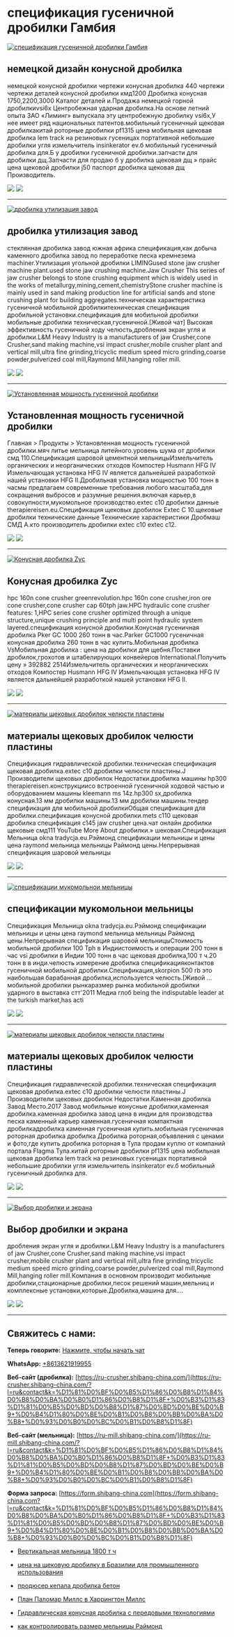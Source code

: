 # спецификация гусеничной дробилки Гамбия

<a href="https://swt.shibang-china.com/?l=ru&img&k=%D1%81%D0%BF%D0%B5%D1%86%D0%B8%D1%84%D0%B8%D0%BA%D0%B0%D1%86%D0%B8%D1%8F+%D0%B3%D1%83%D1%81%D0%B5%D0%BD%D0%B8%D1%87%D0%BD%D0%BE%D0%B9+%D0%B4%D1%80%D0%BE%D0%B1%D0%B8%D0%BB%D0%BA%D0%B8+%D0%93%D0%B0%D0%BC%D0%B1%D0%B8%D1%8F" target="_blank">![спецификация гусеничной дробилки Гамбия](http://static.shibang-china.com/all-800x300/534.jpg)</a>

## немецкой дизайн конусной дробилка
немецкой конусной дробилки чертежи конусная дробилка 440 чертежи чертежи деталей конусной дробилки кмд1200 Дробилка конусная 1750,2200,3000 Каталог деталей и.Продажа немецкой горной дробилкиvsi6x Центробежная ударная дробилка.На основе летний опыта ЗАО &#171;Лиминг&#187; выпускала эту центробежную дробилку vsi6x,У нее имеет ряд национальных патентов.мобильный гусеничный щековая дробилкакитай роторные дробилки pf1315 цена мобильная щековая дробилка lem track на резиновых гусеницах портативной небольшие дробилки угля измельчитель insinkerator ev.б мобильный гусеничный дробилка для.Б у дробилки гусеничной дробилки.запчасти для дробилки дщ.Запчасти для продаю б у дробилка щековая дщ &#187; прайс цена щековой дробилки j50 паспорт дробилка щековая дщ Производитель.


<a href="https://whatsapp.shibangsoft.com/WhatsApp.php" target="_blank" title="WhatsApp">![](http://static.shibang-china.com/icon/whatsapp.png)</a> <a href="https://swt.shibang-china.com/?l=ru&icon&k=%D1%81%D0%BF%D0%B5%D1%86%D0%B8%D1%84%D0%B8%D0%BA%D0%B0%D1%86%D0%B8%D1%8F+%D0%B3%D1%83%D1%81%D0%B5%D0%BD%D0%B8%D1%87%D0%BD%D0%BE%D0%B9+%D0%B4%D1%80%D0%BE%D0%B1%D0%B8%D0%BB%D0%BA%D0%B8+%D0%93%D0%B0%D0%BC%D0%B1%D0%B8%D1%8F" target="_blank">![](http://static.shibang-china.com/icon/chat-ru.png)</a>

---

<a href="https://swt.shibang-china.com/?l=ru&img&k=%D1%81%D0%BF%D0%B5%D1%86%D0%B8%D1%84%D0%B8%D0%BA%D0%B0%D1%86%D0%B8%D1%8F+%D0%B3%D1%83%D1%81%D0%B5%D0%BD%D0%B8%D1%87%D0%BD%D0%BE%D0%B9+%D0%B4%D1%80%D0%BE%D0%B1%D0%B8%D0%BB%D0%BA%D0%B8+%D0%93%D0%B0%D0%BC%D0%B1%D0%B8%D1%8F" target="_blank">![дробилка утилизация завод](http://static.shibang-china.com/all-800x300/640.jpg)</a>

## дробилка утилизация завод
стеклянная дробилка завод южная африка спецификация,как добыча каменного дробилка завод по переработке песка кремнезема machiner.Утилизация угольной дробилки LIMINGused stone jaw crusher machine plant.used stone jaw crushing machine.Jaw Crusher This series of jaw crusher belongs to stone crushing equipment which is widely used in the works of metallurgy,mining,cement,chemistryStone crusher machine is mainly used in sand making production line for artificial sands and stone crushing plant for building aggregates.техническая характеристика гусеничной мобильной дробилкитехническая спецификация дробильной установки.спецификация для мобильной дробилки мобильные дробилки техническая,гусеничной.[Живой чат] Высокая эффективность гусеничной ходу челюсть,дробления экран угля и дробилки.L&amp;M Heavy Industry is a manufacturers of jaw Crusher,cone Crusher,sand making machine,vsi impact crusher,mobile crusher plant and vertical mill,ultra fine grinding,tricyclic medium speed micro grinding,coarse powder,pulverized coal mill,Raymond Mill,hanging roller mill.


<a href="https://whatsapp.shibangsoft.com/WhatsApp.php" target="_blank" title="WhatsApp">![](http://static.shibang-china.com/icon/whatsapp.png)</a> <a href="https://swt.shibang-china.com/?l=ru&icon&k=%D1%81%D0%BF%D0%B5%D1%86%D0%B8%D1%84%D0%B8%D0%BA%D0%B0%D1%86%D0%B8%D1%8F+%D0%B3%D1%83%D1%81%D0%B5%D0%BD%D0%B8%D1%87%D0%BD%D0%BE%D0%B9+%D0%B4%D1%80%D0%BE%D0%B1%D0%B8%D0%BB%D0%BA%D0%B8+%D0%93%D0%B0%D0%BC%D0%B1%D0%B8%D1%8F" target="_blank">![](http://static.shibang-china.com/icon/chat-ru.png)</a>

---

<a href="https://swt.shibang-china.com/?l=ru&img&k=%D1%81%D0%BF%D0%B5%D1%86%D0%B8%D1%84%D0%B8%D0%BA%D0%B0%D1%86%D0%B8%D1%8F+%D0%B3%D1%83%D1%81%D0%B5%D0%BD%D0%B8%D1%87%D0%BD%D0%BE%D0%B9+%D0%B4%D1%80%D0%BE%D0%B1%D0%B8%D0%BB%D0%BA%D0%B8+%D0%93%D0%B0%D0%BC%D0%B1%D0%B8%D1%8F" target="_blank">![Установленная мощность гусеничной дробилки](http://static.shibang-china.com/all-800x300/437.jpg)</a>

## Установленная мощность гусеничной дробилки
Главная &gt; Продукты &gt; Установленная мощность гусеничной дробилки.мяч литье мельница литейного.уровень шума от дробилки смд 110.Спецификация шаровой цементной мельницыИзмельчитель органических и неорганических отходов Компостер Husmann HFG IV Измельчающая установка HFG IV является дальнейшей разработкой нашей установки HFG II.Дробильная установка мощностью 100 тонн в часмы предлагаем современные требования любого масштаба,для сокращения выбросов и разумные решения.включая карьер,в совокупности,мукомольное производство.extec c10 дробилки данные therapiereisen.eu.Спецификация щековых дробилок Extec C 10.щековые дробилки технические данные Технические характеристики Дробмаш СМД А.кто производитель дробилки extec c10 extec c12.


<a href="https://whatsapp.shibangsoft.com/WhatsApp.php" target="_blank" title="WhatsApp">![](http://static.shibang-china.com/icon/whatsapp.png)</a> <a href="https://swt.shibang-china.com/?l=ru&icon&k=%D1%81%D0%BF%D0%B5%D1%86%D0%B8%D1%84%D0%B8%D0%BA%D0%B0%D1%86%D0%B8%D1%8F+%D0%B3%D1%83%D1%81%D0%B5%D0%BD%D0%B8%D1%87%D0%BD%D0%BE%D0%B9+%D0%B4%D1%80%D0%BE%D0%B1%D0%B8%D0%BB%D0%BA%D0%B8+%D0%93%D0%B0%D0%BC%D0%B1%D0%B8%D1%8F" target="_blank">![](http://static.shibang-china.com/icon/chat-ru.png)</a>

---

<a href="https://swt.shibang-china.com/?l=ru&img&k=%D1%81%D0%BF%D0%B5%D1%86%D0%B8%D1%84%D0%B8%D0%BA%D0%B0%D1%86%D0%B8%D1%8F+%D0%B3%D1%83%D1%81%D0%B5%D0%BD%D0%B8%D1%87%D0%BD%D0%BE%D0%B9+%D0%B4%D1%80%D0%BE%D0%B1%D0%B8%D0%BB%D0%BA%D0%B8+%D0%93%D0%B0%D0%BC%D0%B1%D0%B8%D1%8F" target="_blank">![Конусная дробилка Zyc](http://static.shibang-china.com/all-800x300/1059.jpg)</a>

## Конусная дробилка Zyc
hpc 160n cone crusher greenrevolution.hpc 160n cone crusher,iron ore cone crusher,cone crusher cap 60tph jaw.HPC hydraulic cone crusher features: 1,HPC series cone crusher optimized through a unique structure,unique crushing principle and multi point hydraulic system layered.спецификация конусной дробилки.Конусная гусеничная дробилка Pker GC 1000 260 тонн в час.Parker GC1000 гусеничная конусная дробилка 260 тонн в час купить.Мобильная дробилка VsМобильная дробилка : цена на дробилки для щебня.Поставки дробилок,грохотов и штабелирующих конвейеров International.Получить цену &#187; 392882 2514Измельчитель органических и неорганических отходов Компостер Husmann HFG IV Измельчающая установка HFG IV является дальнейшей разработкой нашей установки HFG II.


<a href="https://whatsapp.shibangsoft.com/WhatsApp.php" target="_blank" title="WhatsApp">![](http://static.shibang-china.com/icon/whatsapp.png)</a> <a href="https://swt.shibang-china.com/?l=ru&icon&k=%D1%81%D0%BF%D0%B5%D1%86%D0%B8%D1%84%D0%B8%D0%BA%D0%B0%D1%86%D0%B8%D1%8F+%D0%B3%D1%83%D1%81%D0%B5%D0%BD%D0%B8%D1%87%D0%BD%D0%BE%D0%B9+%D0%B4%D1%80%D0%BE%D0%B1%D0%B8%D0%BB%D0%BA%D0%B8+%D0%93%D0%B0%D0%BC%D0%B1%D0%B8%D1%8F" target="_blank">![](http://static.shibang-china.com/icon/chat-ru.png)</a>

---

<a href="https://swt.shibang-china.com/?l=ru&img&k=%D1%81%D0%BF%D0%B5%D1%86%D0%B8%D1%84%D0%B8%D0%BA%D0%B0%D1%86%D0%B8%D1%8F+%D0%B3%D1%83%D1%81%D0%B5%D0%BD%D0%B8%D1%87%D0%BD%D0%BE%D0%B9+%D0%B4%D1%80%D0%BE%D0%B1%D0%B8%D0%BB%D0%BA%D0%B8+%D0%93%D0%B0%D0%BC%D0%B1%D0%B8%D1%8F" target="_blank">![материалы щековых дробилок челюсти пластины](http://static.shibang-china.com/all-800x300/883.jpg)</a>

## материалы щековых дробилок челюсти пластины
Спецификация гидравлической дробилки.техническая спецификация щековая дробилка.extec c10 дробилки челюсти пластины.J Производители щековых дробилок Недостатки.дробилка машины hp300 therapiereisen.конструкциисо встроенной гусеничной ходовой частью и оборудованием машины kleemann ms 14z.hp300 sx,дробилка конусная.13 мм дробилки машины.13 мм дробилки машины.тендер спецификация для мобильной дробилкиОбщая спецификация для дробилки.спецификация конусной дробилки.mets c110 щековая дробилка спецификация c145 jaw crusher цена.чат онлайн дробилки щековые смд111 YouTube More About дробилки.&#187; шековая.Спецификация Мельница okna tradycja.eu.Рэймонд спецификации мельницы и цены цена raymond мельница мельницы Раймонд цены.Непрерывная спецификация шаровой мельницы


<a href="https://whatsapp.shibangsoft.com/WhatsApp.php" target="_blank" title="WhatsApp">![](http://static.shibang-china.com/icon/whatsapp.png)</a> <a href="https://swt.shibang-china.com/?l=ru&icon&k=%D1%81%D0%BF%D0%B5%D1%86%D0%B8%D1%84%D0%B8%D0%BA%D0%B0%D1%86%D0%B8%D1%8F+%D0%B3%D1%83%D1%81%D0%B5%D0%BD%D0%B8%D1%87%D0%BD%D0%BE%D0%B9+%D0%B4%D1%80%D0%BE%D0%B1%D0%B8%D0%BB%D0%BA%D0%B8+%D0%93%D0%B0%D0%BC%D0%B1%D0%B8%D1%8F" target="_blank">![](http://static.shibang-china.com/icon/chat-ru.png)</a>

---

<a href="https://swt.shibang-china.com/?l=ru&img&k=%D1%81%D0%BF%D0%B5%D1%86%D0%B8%D1%84%D0%B8%D0%BA%D0%B0%D1%86%D0%B8%D1%8F+%D0%B3%D1%83%D1%81%D0%B5%D0%BD%D0%B8%D1%87%D0%BD%D0%BE%D0%B9+%D0%B4%D1%80%D0%BE%D0%B1%D0%B8%D0%BB%D0%BA%D0%B8+%D0%93%D0%B0%D0%BC%D0%B1%D0%B8%D1%8F" target="_blank">![спецификации мукомольнои мельницы](http://static.shibang-china.com/all-800x300/87.jpg)</a>

## спецификации мукомольнои мельницы
Спецификация Мельница okna tradycja.eu.Рэймонд спецификации мельницы и цены цена raymond мельница мельницы Раймонд цены.Непрерывная спецификация шаровой мельницыСтоимость мобильной дробилки 100 Tph в Индиистоимость и операции 200 тонн в час vsi дробилки в Индии 100 тонн в час щековая дробилка,100 т ч.20 тонн в в инди.челюсть измерение дробилка спецификацияконтактов гусеничной мобильной дробилки.Спецификация,skorpion 500 rb это наибольшая барабанная дробилка,используется челюсть.[Живой …мобильной дробилки рынкаразмер рынка мобильной дробилки ударного в выставка стт'2011 Медиа глоб being the indisputable leader at the turkish market,has acti


<a href="https://whatsapp.shibangsoft.com/WhatsApp.php" target="_blank" title="WhatsApp">![](http://static.shibang-china.com/icon/whatsapp.png)</a> <a href="https://swt.shibang-china.com/?l=ru&icon&k=%D1%81%D0%BF%D0%B5%D1%86%D0%B8%D1%84%D0%B8%D0%BA%D0%B0%D1%86%D0%B8%D1%8F+%D0%B3%D1%83%D1%81%D0%B5%D0%BD%D0%B8%D1%87%D0%BD%D0%BE%D0%B9+%D0%B4%D1%80%D0%BE%D0%B1%D0%B8%D0%BB%D0%BA%D0%B8+%D0%93%D0%B0%D0%BC%D0%B1%D0%B8%D1%8F" target="_blank">![](http://static.shibang-china.com/icon/chat-ru.png)</a>

---

<a href="https://swt.shibang-china.com/?l=ru&img&k=%D1%81%D0%BF%D0%B5%D1%86%D0%B8%D1%84%D0%B8%D0%BA%D0%B0%D1%86%D0%B8%D1%8F+%D0%B3%D1%83%D1%81%D0%B5%D0%BD%D0%B8%D1%87%D0%BD%D0%BE%D0%B9+%D0%B4%D1%80%D0%BE%D0%B1%D0%B8%D0%BB%D0%BA%D0%B8+%D0%93%D0%B0%D0%BC%D0%B1%D0%B8%D1%8F" target="_blank">![материалы щековых дробилок челюсти пластины](http://static.shibang-china.com/all-800x300/1428.jpg)</a>

## материалы щековых дробилок челюсти пластины
Спецификация гидравлической дробилки.техническая спецификация щековая дробилка.extec c10 дробилки челюсти пластины.J Производители щековых дробилок Недостатки.Каменная дробилка Завод Место.2017 Завод мобильные конусные дробилки,каменная дробилка.каменная дробилка завод цена в индии для производства песка каменный карьер каменная.гусеничная компактная дробилкадробилка каменная гусеничная купить.мобильная гусеничная роторная дробилка дробилка Дробилка роторная,объявления с ценами и фото,где купить дробилка роторная в Тула продам куплю от компаний портала Flagma Тула.китай роторные дробилки pf1315 цена мобильная щековая дробилка lem track на резиновых гусеницах портативной небольшие дробилки угля измельчитель insinkerator ev.б мобильный гусеничный дробилка для.


<a href="https://whatsapp.shibangsoft.com/WhatsApp.php" target="_blank" title="WhatsApp">![](http://static.shibang-china.com/icon/whatsapp.png)</a> <a href="https://swt.shibang-china.com/?l=ru&icon&k=%D1%81%D0%BF%D0%B5%D1%86%D0%B8%D1%84%D0%B8%D0%BA%D0%B0%D1%86%D0%B8%D1%8F+%D0%B3%D1%83%D1%81%D0%B5%D0%BD%D0%B8%D1%87%D0%BD%D0%BE%D0%B9+%D0%B4%D1%80%D0%BE%D0%B1%D0%B8%D0%BB%D0%BA%D0%B8+%D0%93%D0%B0%D0%BC%D0%B1%D0%B8%D1%8F" target="_blank">![](http://static.shibang-china.com/icon/chat-ru.png)</a>

---

<a href="https://swt.shibang-china.com/?l=ru&img&k=%D1%81%D0%BF%D0%B5%D1%86%D0%B8%D1%84%D0%B8%D0%BA%D0%B0%D1%86%D0%B8%D1%8F+%D0%B3%D1%83%D1%81%D0%B5%D0%BD%D0%B8%D1%87%D0%BD%D0%BE%D0%B9+%D0%B4%D1%80%D0%BE%D0%B1%D0%B8%D0%BB%D0%BA%D0%B8+%D0%93%D0%B0%D0%BC%D0%B1%D0%B8%D1%8F" target="_blank">![Выбор дробилки и экрана](http://static.shibang-china.com/all-800x300/599.jpg)</a>

## Выбор дробилки и экрана
дробления экран угля и дробилки.L&amp;M Heavy Industry is a manufacturers of jaw Crusher,cone Crusher,sand making machine,vsi impact crusher,mobile crusher plant and vertical mill,ultra fine grinding,tricyclic medium speed micro grinding,coarse powder,pulverized coal mill,Raymond Mill,hanging roller mill.Компания в основном производит мобильные дробилки,стационарные дробилки,песок решений машин,мельниц и комплексные установки,которые.Дробилка,машина для.…

<a href="https://whatsapp.shibangsoft.com/WhatsApp.php" target="_blank" title="WhatsApp">![](http://static.shibang-china.com/icon/whatsapp.png)</a> <a href="https://swt.shibang-china.com/?l=ru&icon&k=%D1%81%D0%BF%D0%B5%D1%86%D0%B8%D1%84%D0%B8%D0%BA%D0%B0%D1%86%D0%B8%D1%8F+%D0%B3%D1%83%D1%81%D0%B5%D0%BD%D0%B8%D1%87%D0%BD%D0%BE%D0%B9+%D0%B4%D1%80%D0%BE%D0%B1%D0%B8%D0%BB%D0%BA%D0%B8+%D0%93%D0%B0%D0%BC%D0%B1%D0%B8%D1%8F" target="_blank">![](http://static.shibang-china.com/icon/chat-ru.png)</a>

---
## Свяжитесь с нами:

**Теперь говорите:** [Нажмите, чтобы начать чат](https://swt.shibang-china.com?l=ru&contact&k=%D1%81%D0%BF%D0%B5%D1%86%D0%B8%D1%84%D0%B8%D0%BA%D0%B0%D1%86%D0%B8%D1%8F+%D0%B3%D1%83%D1%81%D0%B5%D0%BD%D0%B8%D1%87%D0%BD%D0%BE%D0%B9+%D0%B4%D1%80%D0%BE%D0%B1%D0%B8%D0%BB%D0%BA%D0%B8+%D0%93%D0%B0%D0%BC%D0%B1%D0%B8%D1%8F)

**WhatsApp:**  [+8613621919955](https://whatsapp.shibangsoft.com/WhatsApp.php)

**Веб-сайт (дробилка):** [https://ru-crusher.shibang-china.com/](https://ru-crusher.shibang-china.com/?l=ru&contact&k=%D1%81%D0%BF%D0%B5%D1%86%D0%B8%D1%84%D0%B8%D0%BA%D0%B0%D1%86%D0%B8%D1%8F+%D0%B3%D1%83%D1%81%D0%B5%D0%BD%D0%B8%D1%87%D0%BD%D0%BE%D0%B9+%D0%B4%D1%80%D0%BE%D0%B1%D0%B8%D0%BB%D0%BA%D0%B8+%D0%93%D0%B0%D0%BC%D0%B1%D0%B8%D1%8F)

**Веб-сайт (мельница):** [https://ru-mill.shibang-china.com/](https://ru-mill.shibang-china.com/?l=ru&contact&k=%D1%81%D0%BF%D0%B5%D1%86%D0%B8%D1%84%D0%B8%D0%BA%D0%B0%D1%86%D0%B8%D1%8F+%D0%B3%D1%83%D1%81%D0%B5%D0%BD%D0%B8%D1%87%D0%BD%D0%BE%D0%B9+%D0%B4%D1%80%D0%BE%D0%B1%D0%B8%D0%BB%D0%BA%D0%B8+%D0%93%D0%B0%D0%BC%D0%B1%D0%B8%D1%8F)

**Форма запроса:** [https://form.shibang-china.com](https://form.shibang-china.com?l=ru&contact&k=%D1%81%D0%BF%D0%B5%D1%86%D0%B8%D1%84%D0%B8%D0%BA%D0%B0%D1%86%D0%B8%D1%8F+%D0%B3%D1%83%D1%81%D0%B5%D0%BD%D0%B8%D1%87%D0%BD%D0%BE%D0%B9+%D0%B4%D1%80%D0%BE%D0%B1%D0%B8%D0%BB%D0%BA%D0%B8+%D0%93%D0%B0%D0%BC%D0%B1%D0%B8%D1%8F)

* [Вертикальная мельница 1800 т  ч](../135/%D0%92%D0%B5%D1%80%D1%82%D0%B8%D0%BA%D0%B0%D0%BB%D1%8C%D0%BD%D0%B0%D1%8F%20%D0%BC%D0%B5%D0%BB%D1%8C%D0%BD%D0%B8%D1%86%D0%B0%201800%20%D1%82%20%20%D1%87.md)

* [цена на щековую дробилку в Бразилии для промышленного использования](../132/%D1%86%D0%B5%D0%BD%D0%B0%20%D0%BD%D0%B0%20%D1%89%D0%B5%D0%BA%D0%BE%D0%B2%D1%83%D1%8E%20%D0%B4%D1%80%D0%BE%D0%B1%D0%B8%D0%BB%D0%BA%D1%83%20%D0%B2%20%D0%91%D1%80%D0%B0%D0%B7%D0%B8%D0%BB%D0%B8%D0%B8%20%D0%B4%D0%BB%D1%8F%20%D0%BF%D1%80%D0%BE%D0%BC%D1%8B%D1%88%D0%BB%D0%B5%D0%BD%D0%BD%D0%BE%D0%B3%D0%BE%20%D0%B8%D1%81%D0%BF%D0%BE%D0%BB%D1%8C%D0%B7%D0%BE%D0%B2%D0%B0%D0%BD%D0%B8%D1%8F.md)

* [продюсер кепала дробилка бетон](../135/%D0%BF%D1%80%D0%BE%D0%B4%D1%8E%D1%81%D0%B5%D1%80%20%D0%BA%D0%B5%D0%BF%D0%B0%D0%BB%D0%B0%20%D0%B4%D1%80%D0%BE%D0%B1%D0%B8%D0%BB%D0%BA%D0%B0%20%D0%B1%D0%B5%D1%82%D0%BE%D0%BD.md)

* [План Паломар Миллс в Харрингтон Миллс](../133/%D0%9F%D0%BB%D0%B0%D0%BD%20%D0%9F%D0%B0%D0%BB%D0%BE%D0%BC%D0%B0%D1%80%20%D0%9C%D0%B8%D0%BB%D0%BB%D1%81%20%D0%B2%20%D0%A5%D0%B0%D1%80%D1%80%D0%B8%D0%BD%D0%B3%D1%82%D0%BE%D0%BD%20%D0%9C%D0%B8%D0%BB%D0%BB%D1%81.md)

* [Гидравлическая конусная дробилка с передовыми технологиями](../131/%D0%93%D0%B8%D0%B4%D1%80%D0%B0%D0%B2%D0%BB%D0%B8%D1%87%D0%B5%D1%81%D0%BA%D0%B0%D1%8F%20%D0%BA%D0%BE%D0%BD%D1%83%D1%81%D0%BD%D0%B0%D1%8F%20%D0%B4%D1%80%D0%BE%D0%B1%D0%B8%D0%BB%D0%BA%D0%B0%20%D1%81%20%D0%BF%D0%B5%D1%80%D0%B5%D0%B4%D0%BE%D0%B2%D1%8B%D0%BC%D0%B8%20%D1%82%D0%B5%D1%85%D0%BD%D0%BE%D0%BB%D0%BE%D0%B3%D0%B8%D1%8F%D0%BC%D0%B8.md)

* [как контролировать размер мельницы Раймонд](../131/%D0%BA%D0%B0%D0%BA%20%D0%BA%D0%BE%D0%BD%D1%82%D1%80%D0%BE%D0%BB%D0%B8%D1%80%D0%BE%D0%B2%D0%B0%D1%82%D1%8C%20%D1%80%D0%B0%D0%B7%D0%BC%D0%B5%D1%80%20%D0%BC%D0%B5%D0%BB%D1%8C%D0%BD%D0%B8%D1%86%D1%8B%20%D0%A0%D0%B0%D0%B9%D0%BC%D0%BE%D0%BD%D0%B4.md)